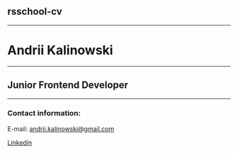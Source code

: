 ## rsschool-cv
**********
# Andrii Kalinowski
**********
## Junior Frontend Developer
**********
### Contact information:

E-mail: andrii.kalinowski@gmail.com

[Linkedin](https://www.linkedin.com/in/andrii-kalinowski-09b637232/)
